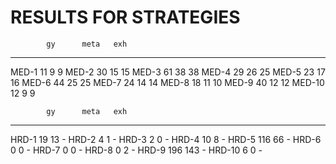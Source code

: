 # RESULTS FOR STRATEGIES
            gy      meta   exh
 ------------------------------
 MED-1      11      9       9
 MED-2      30      15      15
 MED-3      61      38      38
 MED-4      29      26      25
 MED-5      23      17      16
 MED-6      44      25      25
 MED-7      24      14      14
 MED-8      18      11      10
 MED-9      40      12      12
 MED-10     12      9       9
 
            gy      meta   exh
 ------------------------------
 HRD-1      19      13      -
 HRD-2      4       1       -
 HRD-3      2       0       -
 HRD-4      10      8      -
 HRD-5      116     66      -
 HRD-6      0       0       -
 HRD-7      0       0       -
 HRD-8      0       2       -
 HRD-9      196     143     -
 HRD-10     6       0       -
